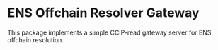 # ENS Offchain Resolver Gateway
This package implements a simple CCIP-read gateway server for ENS offchain resolution.
